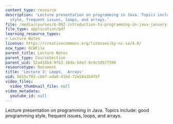 ```yaml
---
content_type: resource
description: 'Lecture presentation on programming in Java. Topics include: good programming
  style, frequent issues, loops, and arrays.'
file: /media/courses/6-092-introduction-to-programming-in-java-january-iap-2010/5b55c703cbb7ada8d1bd72e58a1b4fbf_MIT6_092IAP10_lec03.pdf
file_type: application/pdf
learning_resource_types:
- Lecture Notes
license: https://creativecommons.org/licenses/by-nc-sa/4.0/
ocw_type: OCWFile
parent_title: Lecture Notes
parent_type: CourseSection
parent_uid: 52a418b4-9fb3-10da-5de7-0c9c3d577590
resourcetype: Document
title: 'Lecture 3: Loops,  Arrays'
uid: 5b55c703-cbb7-ada8-d1bd-72e58a1b4fbf
video_files:
  video_thumbnail_file: null
video_metadata:
  youtube_id: null
---
```

Lecture presentation on programming in Java. Topics include: good programming style, frequent issues, loops, and arrays.